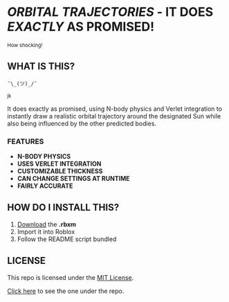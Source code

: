 # ***ORBITAL TRAJECTORIES*** **- IT DOES** ***EXACTLY*** **AS PROMISED!**
<sub/>How shocking!</sub>

## **WHAT IS THIS?**

`¯\_(ツ)_/¯` 

<sup>jk</sup>

It does exactly as promised, using N-body physics and Verlet integration to instantly draw a realistic orbital trajectory around the designated Sun while also being influenced by the other predicted bodies.

### **FEATURES**
* **N-BODY PHYSICS**
* **USES VERLET INTEGRATION**
* **CUSTOMIZABLE THICKNESS**
* **CAN CHANGE SETTINGS AT RUNTIME**
* **FAIRLY ACCURATE**
  
## **HOW DO I INSTALL THIS?**

1. [Download](https://github.com/aperson5647/Roblox-Orbital-Trajectory/releases/tag/Roblox) the **.rbxm**
2. Import it into Roblox
3. Follow the README script bundled

## **LICENSE**

This repo is licensed under the [MIT License](https://opensource.org/license/mit).

[Click here](https://github.com/aperson5647/Roblox-Orbital-Trajectory/blob/master/LICENSE) to see the one under the repo.
